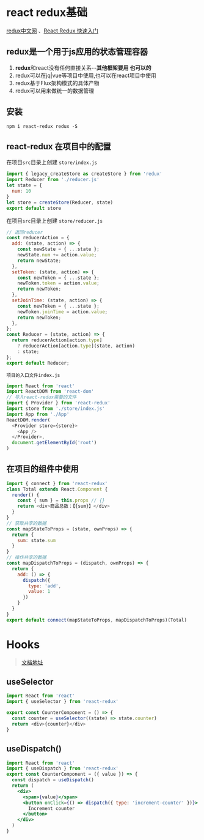 # react redux基础

[redux中文网](https://cn.react-redux.js.org/introduction/getting-started) 、[React Redux 快速入门](https://cn.react-redux.js.org/tutorials/quick-start)

## redux是一个用于js应用的状态管理容器

1. **redux**和react没有任何直接关系--**其他框架要用 也可以的**
2. redux可以在jq|vue等项目中使用,也可以在react项目中使用
3. redux基于Flux架构模式的具体产物
4. redux可以用来做统一的数据管理

## 安装

```shell
npm i react-redux redux -S
```

## react-redux 在项目中的配置

在项目`src`目录上创建  `store/index.js`

```js
import { legacy_createStore as createStore } from 'redux'
import Reducer from './reducer.js'
let state = {
  num: 10
}
let store = createStore(Reducer, state)
export default store
```

在项目`src`目录上创建  `store/reducer.js`

```js
// 返回reducer
const reducerAction = {
  add: (state, action) => {
    const newState = { ...state };
    newState.num += action.value;
    return newState;
  },
  setToken: (state, action) => {
    const newToken = { ...state };
    newToken.token = action.value;
    return newToken;
  },
  setJoinTime: (state, action) => {
    const newToken = { ...state };
    newToken.joinTime = action.value;
    return newToken;
  },
};
const Reducer = (state, action) => {
  return reducerAction[action.type]
    ? reducerAction[action.type](state, action)
    : state;
};
export default Reducer;
```

`项目的入口文件index.js`

```js
import React from 'react'
import ReactDOM from 'react-dom'
// 导入react-redux需要的文件
import { Provider } from 'react-redux'
import store from './store/index.js'
import App from './App'
ReactDOM.render(
  <Provider store={store}>
    <App />
  </Provider>,
  document.getElementById('root')
)
```

## 在项目的组件中使用

```js
import { connect } from 'react-redux'
class Total extends React.Component {	
  render() {
    const { sum } = this.props // {}
    return <div>商品总数：【{sum}】</div>
  }
}
// 获取共享的数据
const mapStateToProps = (state, ownProps) => {
  return {
    sum: state.sum
  }
}
// 操作共享的数据
const mapDispatchToProps = (dispatch, ownProps) => {
  return {
    add: () => {
      dispatch({
        type: 'add',
        value: 1
      })
    }
  }
}
export default connect(mapStateToProps, mapDispatchToProps)(Total)
```

# Hooks

> [文档地址](https://cn.react-redux.js.org/api/hooks)

## useSelector

```js
import React from 'react'
import { useSelector } from 'react-redux'

export const CounterComponent = () => {
  const counter = useSelector((state) => state.counter)
  return <div>{counter}</div>
}
```

## useDispatch()

```jsx
import React from 'react'
import { useDispatch } from 'react-redux'
export const CounterComponent = ({ value }) => {
  const dispatch = useDispatch()
  return (
    <div>
      <span>{value}</span>
      <button onClick={() => dispatch({ type: 'increment-counter' })}>
        Increment counter
      </button>
    </div>
  )
}
```

